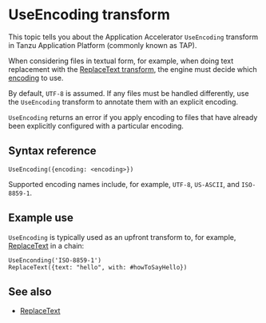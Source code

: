 # UseEncoding transform

This topic tells you about the Application Accelerator `UseEncoding` transform in Tanzu Application Platform (commonly known as TAP).

When considering files in textual form, for example, when doing text replacement with the [ReplaceText transform](replace-text.md),
the engine must decide which [encoding](https://en.wikipedia.org/wiki/Character_encoding) to use.

By default, `UTF-8` is assumed. If any files must be handled differently,
use the `UseEncoding` transform to annotate them with an explicit encoding.

`UseEncoding` returns an error if you apply encoding to files that have already been explicitly configured with a particular encoding.

## <a id="syntax-ref"></a>Syntax reference

```
UseEncoding({encoding: <encoding>})
```

Supported encoding names include, for example, `UTF-8`, `US-ASCII`, and `ISO-8859-1`.

## <a id="example-usage"></a>Example use

`UseEncoding` is typically used as an upfront transform to, for example, [ReplaceText](replace-text.md)
in a chain:

```
UseEnconding('ISO-8859-1')
ReplaceText({text: "hello", with: #howToSayHello})
```

## See also

- [ReplaceText](replace-text.md)

